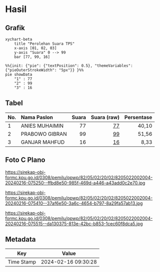 # Hasil

## Grafik

```mermaid
xychart-beta
    title "Perolehan Suara TPS"
    x-axis [01, 02, 03]
    y-axis "Suara" 0 --> 99
    bar [77, 99, 16]
```

```mermaid
%%{init: {"pie": {"textPosition": 0.5}, "themeVariables": {"pieOuterStrokeWidth": "5px"}} }%%
pie showData
    "1" : 77
    "2" : 99
    "3" : 16
```

## Tabel

| No. | Nama Paslon    | Suara | Suara (raw) | Persentase |
|:--- |:-------------- | -----:| -----------:| ----------:|
| 1   | ANIES MUHAIMIN | 77    | [77][p-1]   | 40,10      |
| 2   | PRABOWO GIBRAN | 99    | [99][p-2]   | 51,56      |
| 3   | GANJAR MAHFUD  | 16    | [16][p-3]   | 8,33       |


[p-1]: https://github.com/gigit-pemilu/pemilu-2024-82-maluku-utara/blob/main/pilpres/hitung-suara/sub/82-maluku-utara/sub/05-kepulauan-sula/sub/02-sanana/sub/2002-fagudu/sub/004-tps/sub/paslon-1.txt
[p-2]: https://github.com/gigit-pemilu/pemilu-2024-82-maluku-utara/blob/main/pilpres/hitung-suara/sub/82-maluku-utara/sub/05-kepulauan-sula/sub/02-sanana/sub/2002-fagudu/sub/004-tps/sub/paslon-2.txt
[p-3]: https://github.com/gigit-pemilu/pemilu-2024-82-maluku-utara/blob/main/pilpres/hitung-suara/sub/82-maluku-utara/sub/05-kepulauan-sula/sub/02-sanana/sub/2002-fagudu/sub/004-tps/sub/paslon-3.txt

## Foto C Plano

https://sirekap-obj-formc.kpu.go.id/0308/pemilu/ppwp/82/05/02/20/02/8205022002004-20240216-075250--ffbd8e50-985f-469d-a446-a43add0c2e70.jpg

https://sirekap-obj-formc.kpu.go.id/0308/pemilu/ppwp/82/05/02/20/02/8205022002004-20240216-075410--37af6e50-3a6c-4654-b797-8a29fa57ab13.jpg

https://sirekap-obj-formc.kpu.go.id/0308/pemilu/ppwp/82/05/02/20/02/8205022002004-20240216-075515--da130375-813e-42bc-b853-1cec60f8dca5.jpg


## Metadata

| Key        | Value               |
| ---------- | ------------------- |
| Time Stamp | 2024-02-16 09:30:28 |




